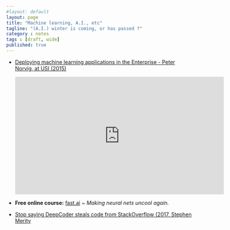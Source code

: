 ```yaml
---
#layout: default
layout: page
title: "Machine learning, A.I., etc"
tagline: "(A.I.) winter is coming, or has passed ?"
category : notes
tags : [draft, wide]
published: true
---
```


* [Deploying machine learning applications in the Enterprise - Peter Norvig, at USI (2015)](https://www.youtube.com/watch?v=BJ2QVzGmb2w)

  <iframe width="560" height="315" frameborder="0"
          allow="autoplay; encrypted-media" allowfullscreen
          src="https://www.youtube.com/embed/BJ2QVzGmb2w"></iframe>

* __Free online course:__ [fast.ai](http://www.fast.ai/) ~ _Making neural nets uncool again._

* [Stop saying DeepCoder steals code from StackOverflow (2017, Stephen Merity](https://smerity.com/articles/2017/deepcoder_and_ai_hype.html)

